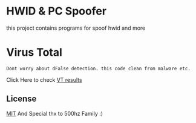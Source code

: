 # HWID & PC Spoofer

this project contains programs for spoof hwid and more

# Virus Total
```
Dont worry about dFalse detection. this code clean from malware etc.
```
Click Here to check [VT results](https://www.virustotal.com/gui/file/9c2ed452b9939940b525cebba5fed571e83c3aedbb80558cced41cf803a68013/detection)




## License
[MIT](https://choosealicense.com/licenses/mit/)
And Special thx to 500hz Family :)
